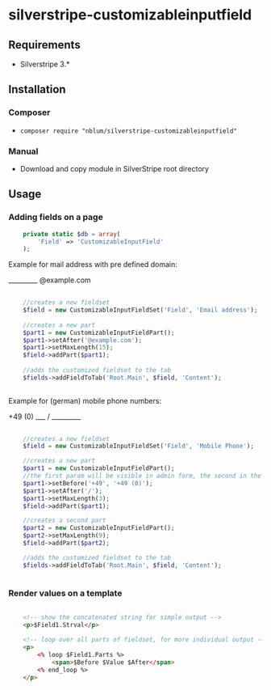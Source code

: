 # silverstripe-customizableinputfield

## Requirements
* Silverstripe 3.*

## Installation
### Composer
* `composer require "nblum/silverstripe-customizableinputfield"`

### Manual
* Download and copy module in SilverStripe root directory

## Usage

### Adding fields on a page

```php
    private static $db = array(
        'Field' => 'CustomizableInputField'
    );
```

Example for mail address with pre defined domain:

_________ @example.com

```php
    
    //creates a new fieldset
    $field = new CustomizableInputFieldSet('Field', 'Email address');
    
    //creates a new part
    $part1 = new CustomizableInputFieldPart();
    $part1->setAfter('@example.com');
    $part1->setMaxLength(15);
    $field->addPart($part1);
    
    //adds the customized fieldset to the tab
    $fields->addFieldToTab('Root.Main', $field, 'Content');
            
```


Example for (german) mobile phone numbers:

+49 (0) ___ / _________

```php
    
    //creates a new fieldset
    $field = new CustomizableInputFieldSet('Field', 'Mobile Phone');

    //creates a new part
    $part1 = new CustomizableInputFieldPart();
    //the first param will be visible in admin form, the second in the template
    $part1->setBefore('+49', '+49 (0)');
    $part1->setAfter('/');
    $part1->setMaxLength(3);
    $field->addPart($part1);

    //creates a second part
    $part2 = new CustomizableInputFieldPart();
    $part2->setMaxLength(9);
    $field->addPart($part2);

    //adds the customized fieldset to the tab
    $fields->addFieldToTab('Root.Main', $field, 'Content');
            
```


### Render values on a template

```html

    <!-- show the concatenated string for simple output -->
    <p>$Field1.Strval</p>
    
    <!-- loop over all parts of fieldset, for more individual output -->
    <p>
        <% loop $Field1.Parts %>
            <span>$Before $Value $After</span>
        <% end_loop %>
    </p>
    
```
